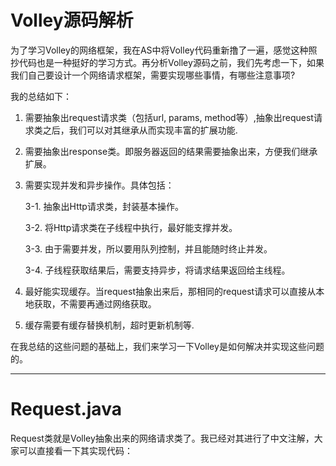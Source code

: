 # Volley源码解析

为了学习Volley的网络框架，我在AS中将Volley代码重新撸了一遍，感觉这种照抄代码也是一种挺好的学习方式。再分析Volley源码之前，我们先考虑一下，如果我们自己要设计一个网络请求框架，需要实现哪些事情，有哪些注意事项?

我的总结如下：

1. 需要抽象出request请求类（包括url, params, method等）,抽象出request请求类之后，我们可以对其继承从而实现丰富的扩展功能.
2. 需要抽象出response类。即服务器返回的结果需要抽象出来，方便我们继承扩展。
3. 需要实现并发和异步操作。具体包括：
    
    3-1. 抽象出Http请求类，封装基本操作。
    
    3-2. 将Http请求类在子线程中执行，最好能支撑并发。
    
    3-3. 由于需要并发，所以要用队列控制，并且能随时终止并发。
    
    3-4. 子线程获取结果后，需要支持异步，将请求结果返回给主线程。

4. 最好能实现缓存。当request抽象出来后，那相同的request请求可以直接从本地获取，不需要再通过网络获取。
5. 缓存需要有缓存替换机制，超时更新机制等.

在我总结的这些问题的基础上，我们来学习一下Volley是如何解决并实现这些问题的。

****

# Request.java

Request类就是Volley抽象出来的网络请求类了。我已经对其进行了中文注解，大家可以直接看一下其实现代码：



